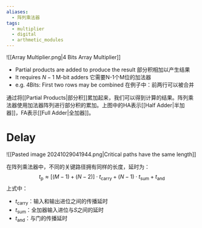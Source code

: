 ```yaml
---
aliases:
  - 阵列乘法器
tags:
  - multiplier
  - digital
  - arthmetic_modules
---
```

![[Array Multiplier.png|4 Bits Array Multiplier]]

- Partial products are added to produce the result
  部分积相加以产生结果
- It requires $N-1$ M-bit adders
  它需要N-1个M位的加法器
- e.g. 4Bits: First two rows may be combined
  在例子中：前两行可以被合并

通过将[[Partial Products|部分积]]累加起来，我们可以得到计算的结果。阵列乘法器使用加法器阵列进行部分积的累加。上图中的HA表示[[Half Adder|半加器]]，FA表示[[Full Adder|全加器]]。

# Delay

![[Pasted image 20241029041944.png|Critical paths have the same length]]

在阵列乘法器中，不同的关键路径拥有同样的长度，延时为：$$t_{\text{p}}\approx [(M-1)+(N-2)]\cdot t_{\text{carry}}+(N-1)\cdot t_{\text{sum}}+t_{\text{and}}$$上式中：
- $t_{\text{carry}}$：输入和输出进位之间的传播延时
- $t_{\text{sum}}$：全加器输入进位与$S$之间的延时
- $t_{\text{and}}$：与门的传播延时
